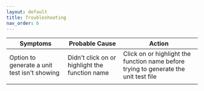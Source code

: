 ```yaml
---
layout: default
title: Troubleshooting
nav_order: 6
---
```


| **Symptoms** | **Probable Cause** | **Action** |
| ------------ | ------------------ | ---------- |
| Option to generate a unit test isn't showing | Didn't click on or highlight the function name | Click on or highlight the function name before trying to generate the unit test file |
|  |  |  |
